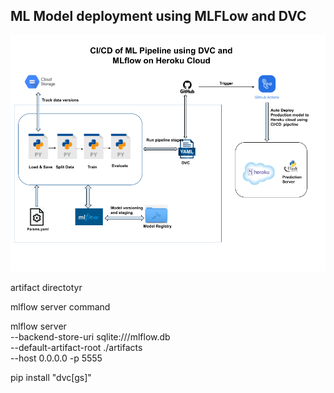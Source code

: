 ## ML Model deployment using MLFLow and DVC


![ML Pipeline](/Misc/ML_pipeline.png "Workflow")




artifact directotyr

mlflow server command

mlflow server \
        --backend-store-uri sqlite:///mlflow.db \
        --default-artifact-root ./artifacts \
        --host 0.0.0.0 -p 5555

pip install "dvc[gs]"